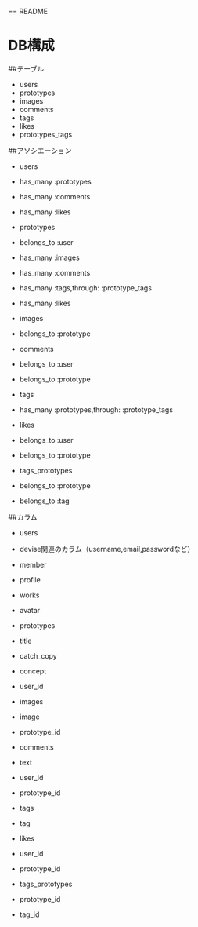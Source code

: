 == README

# DB構成

##テーブル
- users
- prototypes
- images
- comments
- tags
- likes
- prototypes_tags

##アソシエーション
- users
 - has_many :prototypes
 - has_many :comments
 - has_many :likes

- prototypes
 - belongs_to :user
 - has_many :images
 - has_many :comments
 - has_many :tags,through: :prototype_tags
 - has_many :likes

- images
 - belongs_to :prototype

- comments
 - belongs_to :user
 - belongs_to :prototype

- tags
 - has_many :prototypes,through: :prototype_tags

- likes
 - belongs_to :user
 - belongs_to :prototype

- tags_prototypes
 - belongs_to :prototype
 - belongs_to :tag

##カラム

- users
 - devise関連のカラム（username,email,passwordなど）
 - member
 - profile
 - works
 - avatar

- prototypes
 - title
 - catch_copy
 - concept
 - user_id

- images
 - image
 - prototype_id

- comments
 - text
 - user_id
 - prototype_id

- tags
 - tag

- likes
 - user_id
 - prototype_id

- tags_prototypes
 - prototype_id
 - tag_id